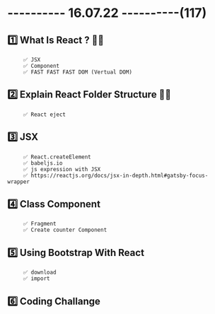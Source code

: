 # ---------- 16.07.22 ----------(117)

## 1️⃣ What Is React ? 👍🏻

         ✅ JSX
         ✅ Component
         ✅ FAST FAST FAST DOM (Vertual DOM)

## 2️⃣ Explain React Folder Structure 👍🏻

         ✅ React eject

## 3️⃣ JSX

         ✅ React.createElement
         ✅ babeljs.io
         ✅ js expression with JSX
         ✅ https://reactjs.org/docs/jsx-in-depth.html#gatsby-focus-wrapper

## 4️⃣ Class Component

         ✅ Fragment
         ✅ Create counter Component

## 5️⃣ Using Bootstrap With React

         ✅ download
         ✅ import

## 6️⃣ Coding Challange

